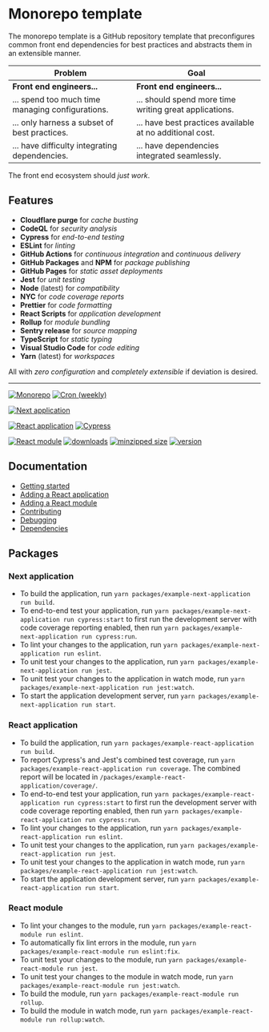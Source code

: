 # Monorepo template

The monorepo template is a GitHub repository template that preconfigures common
front end dependencies for best practices and abstracts them in an extensible
manner.

| Problem                                          | Goal                                                     |
| ------------------------------------------------ | -------------------------------------------------------- |
| **Front end engineers...**                       | **Front end engineers...**                               |
| ... spend too much time managing configurations. | ... should spend more time writing great applications.   |
| ... only harness a subset of best practices.     | ... have best practices available at no additional cost. |
| ... have difficulty integrating dependencies.    | ... have dependencies integrated seamlessly.             |

The front end ecosystem should _just work_.

## Features

- **Cloudflare purge** for _cache busting_
- **CodeQL** for _security analysis_
- **Cypress** for _end-to-end testing_
- **ESLint** for _linting_
- **GitHub Actions** for _continuous integration_ and _continuous delivery_
- **GitHub Packages** and **NPM** for _package publishing_
- **GitHub Pages** for _static asset deployments_
- **Jest** for _unit testing_
- **Node** (latest) for _compatibility_
- **NYC** for _code coverage reports_
- **Prettier** for _code formatting_
- **React Scripts** for _application development_
- **Rollup** for _module bundling_
- **Sentry release** for _source mapping_
- **TypeScript** for _static typing_
- **Visual Studio Code** for _code editing_
- **Yarn** (latest) for _workspaces_

All with _zero configuration_ and _completely extensible_ if deviation is
desired.

---

[![Monorepo](https://github.com/monorepo-template/monorepo-template/actions/workflows/index.yml/badge.svg?branch=main&event=push)](https://github.com/monorepo-template/monorepo-template/actions/workflows/index.yml)
[![Cron (weekly)](https://github.com/monorepo-template/monorepo-template/actions/workflows/cron--weekly.yml/badge.svg?branch=main&event=push)](https://github.com/monorepo-template/monorepo-template/actions/workflows/cron--weekly.yml)

[![Next application](https://github.com/monorepo-template/monorepo-template/actions/workflows/example-next-application.yml/badge.svg?branch=main&event=push)](https://github.com/monorepo-template/monorepo-template/actions/workflows/example-next-application.yml)

[![React application](https://github.com/monorepo-template/monorepo-template/actions/workflows/example-react-application.yml/badge.svg?branch=main&event=push)](https://github.com/monorepo-template/monorepo-template/actions/workflows/example-react-application.yml)
[![Cypress](https://img.shields.io/endpoint?url=https://dashboard.cypress.io/badge/simple/4akrvv/main&label=Cypress&style=flat)](https://dashboard.cypress.io/projects/4akrvv/runs)

[![React module](https://github.com/monorepo-template/monorepo-template/actions/workflows/example-react-module.yml/badge.svg?branch=main&event=push)](https://github.com/monorepo-template/monorepo-template/actions/workflows/example-react-module.yml)
[![downloads](https://img.shields.io/npm/dt/@monorepo-template/example-react-module.svg)](https://www.npmjs.com/package/@monorepo-template/example-react-module)
[![minzipped size](https://img.shields.io/bundlephobia/minzip/@monorepo-template/example-react-module.svg?label=minzipped%20size)](https://www.npmjs.com/package/@monorepo-template/example-react-module)
[![version](https://img.shields.io/npm/v/@monorepo-template/example-react-module.svg?label=version)](https://www.npmjs.com/package/@monorepo-template/example-react-module)

## Documentation

- [Getting started](https://github.com/monorepo-template/monorepo-template/blob/main/docs/GETTING_STARTED.md)
- [Adding a React application](https://github.com/monorepo-template/monorepo-template/blob/main/docs/REACT_APPLICATION.md)
- [Adding a React module](https://github.com/monorepo-template/monorepo-template/blob/main/docs/REACT_MODULE.md)
- [Contributing](https://github.com/monorepo-template/monorepo-template/blob/main/docs/CONTRIBUTING.md)
- [Debugging](https://github.com/monorepo-template/monorepo-template/blob/main/docs/DEBUGGING.md)
- [Dependencies](https://github.com/monorepo-template/dependencies#monorepo-template-dependencies)

## Packages

### Next application

- To build the application, run
  `yarn packages/example-next-application run build`.
- To end-to-end test your application, run
  `yarn packages/example-next-application run cypress:start` to first run the
  development server with code coverage reporting enabled, then run
  `yarn packages/example-next-application run cypress:run`.
- To lint your changes to the application, run
  `yarn packages/example-next-application run eslint`.
- To unit test your changes to the application, run
  `yarn packages/example-next-application run jest`.
- To unit test your changes to the application in watch mode, run
  `yarn packages/example-next-application run jest:watch`.
- To start the application development server, run
  `yarn packages/example-next-application run start`.

### React application

- To build the application, run
  `yarn packages/example-react-application run build`.
- To report Cypress's and Jest's combined test coverage, run
  `yarn packages/example-react-application run coverage`. The combined report
  will be located in `/packages/example-react-application/coverage/`.
- To end-to-end test your application, run
  `yarn packages/example-react-application run cypress:start` to first run the
  development server with code coverage reporting enabled, then run
  `yarn packages/example-react-application run cypress:run`.
- To lint your changes to the application, run
  `yarn packages/example-react-application run eslint`.
- To unit test your changes to the application, run
  `yarn packages/example-react-application run jest`.
- To unit test your changes to the application in watch mode, run
  `yarn packages/example-react-application run jest:watch`.
- To start the application development server, run
  `yarn packages/example-react-application run start`.

### React module

- To lint your changes to the module, run
  `yarn packages/example-react-module run eslint`.
- To automatically fix lint errors in the module, run
  `yarn packages/example-react-module run eslint:fix`.
- To unit test your changes to the module, run
  `yarn packages/example-react-module run jest`.
- To unit test your changes to the module in watch mode, run
  `yarn packages/example-react-module run jest:watch`.
- To build the module, run `yarn packages/example-react-module run rollup`.
- To build the module in watch mode, run
  `yarn packages/example-react-module run rollup:watch`.
